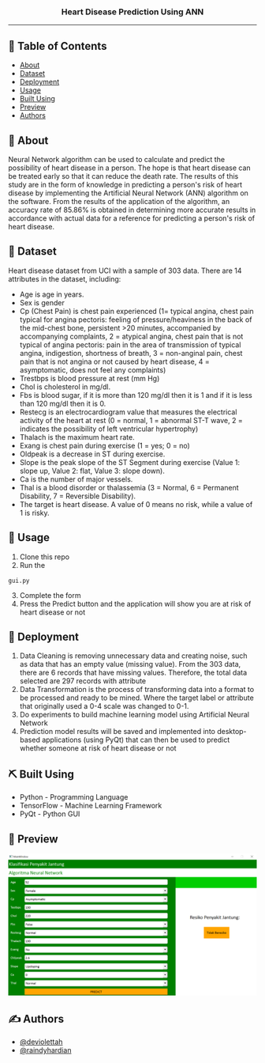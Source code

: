
<h3 align="center">Heart Disease Prediction Using ANN</h3>


---


## 📝 Table of Contents

- [About](#about)
- [Dataset](#dataset)
- [Deployment](#deployment)
- [Usage](#usage)
- [Built Using](#built_using)
- [Preview](#preview)
- [Authors](#authors)


## 🧐 About <a name = "about"></a>

Neural Network algorithm can be used to calculate and predict the possibility of heart disease in a person. The hope is that heart disease can be treated early so that it can reduce the death rate. The results of this study are in the form of knowledge in predicting a person's risk of heart disease by implementing the Artificial Neural Network (ANN) algorithm on the software. From the results of the application of the algorithm, an accuracy rate of 85.86% is obtained in determining more accurate results in accordance with actual data for a reference for predicting a person's risk of heart disease.

## 🏁 Dataset <a name = "dataset"></a>

Heart disease dataset from UCI with a sample of 303 data. 
There are 14 attributes in the dataset, including:
- Age is age in years.
- Sex is gender
- Cp (Chest Pain) is chest pain experienced (1= typical angina, chest pain typical for angina pectoris: feeling of pressure/heaviness in the back of the mid-chest bone, persistent >20 minutes, accompanied by accompanying complaints, 2 = atypical angina, chest pain that is not typical of angina pectoris: pain in the area of ​​transmission of typical angina, indigestion, shortness of breath, 3 = non-anginal pain, chest pain that is not angina or not caused by heart disease, 4 = asymptomatic, does not feel any complaints)
- Trestbps is blood pressure at rest (mm Hg)
- Chol is cholesterol in mg/dl.
- Fbs is blood sugar, if it is more than 120 mg/dl then it is 1 and if it is less than 120 mg/dl then it is 0.
- Restecg is an electrocardiogram value that measures the electrical activity of the heart at rest (0 = normal, 1 = abnormal ST-T wave, 2 = indicates the possibility of left ventricular hypertrophy)
- Thalach is the maximum heart rate.
- Exang is chest pain during exercise (1 = yes; 0 = no)
- Oldpeak is a decrease in ST during exercise.
- Slope is the peak slope of the ST Segment during exercise (Value 1: slope up, Value 2: flat, Value 3: slope down).
- Ca is the number of major vessels.
- Thal is a blood disorder or thalassemia (3 = Normal, 6 = Permanent Disability, 7 = Reversible Disability).
- The target is heart disease. A value of 0 means no risk, while a value of 1 is risky. 

## 🎈 Usage <a name="usage"></a>

1. Clone this repo
2. Run the 
```
gui.py
```
3. Complete the form
4. Press the Predict button and the application will show you are at risk of heart disease or not

## 🚀 Deployment <a name = "deployment"></a>

1. Data Cleaning is removing unnecessary data and creating noise, such as data that has an empty value (missing value). From the 303 data, there are 6 records that have missing values. Therefore, the total data selected are 297 records with attribute
2. Data Transformation is the process of transforming data into a format to be processed and ready to be mined. Where the target label or attribute that originally used a 0-4 scale was changed to 0-1.
3. Do experiments to build machine learning model using Artificial Neural Network
4. Prediction model results will be saved and implemented into desktop-based applications (using PyQt) that can then be used to predict whether someone at risk of heart disease or not

## ⛏️ Built Using <a name = "built_using"></a>

- Python - Programming Language
- TensorFlow - Machine Learning Framework
- PyQt - Python GUI

## 🧐 Preview <a name = "preview"></a>

![Screenshot](screenshot-app/pict.png)

## ✍️ Authors <a name = "authors"></a>

- [@deviolettah](https://github.com/deviolettah) 
- [@raindyhardian](https://github.com/RaindyHardian)

